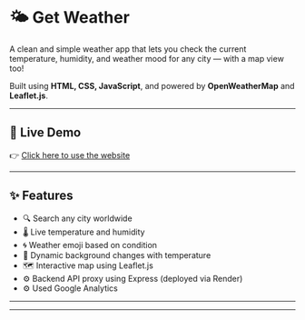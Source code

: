 ﻿# 🌤️ Get Weather

A clean and simple weather app that lets you check the current temperature, humidity, and weather mood for any city — with a map view too!

Built using **HTML, CSS, JavaScript**, and powered by **OpenWeatherMap** and **Leaflet.js**.

---

## 🔗 Live Demo

👉 [Click here to use the website](https://weather-zl1k.onrender.com/)

---

## ✨ Features

- 🔍 Search any city worldwide
- 🌡️ Live temperature and humidity
- 🌀 Weather emoji based on condition
- 🎨 Dynamic background changes with temperature
- 🗺️ Interactive map using Leaflet.js
- ⚙️ Backend API proxy using Express (deployed via Render)
- ⚙️ Used Google Analytics
---



---

